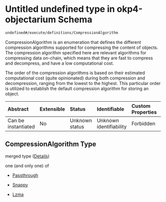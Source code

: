 # Untitled undefined type in okp4-objectarium Schema

```txt
undefined#/execute/definitions/CompressionAlgorithm
```

CompressionAlgorithm is an enumeration that defines the different compression algorithms supported for compressing the content of objects. The compression algorithm specified here are relevant algorithms for compressing data on-chain, which means that they are fast to compress and decompress, and have a low computational cost.

The order of the compression algorithms is based on their estimated computational cost (quite opinionated) during both compression and decompression, ranging from the lowest to the highest. This particular order is utilized to establish the default compression algorithm for storing an object.

| Abstract            | Extensible | Status         | Identifiable            | Custom Properties | Additional Properties | Access Restrictions | Defined In                                                                     |
| :------------------ | :--------- | :------------- | :---------------------- | :---------------- | :-------------------- | :------------------ | :----------------------------------------------------------------------------- |
| Can be instantiated | No         | Unknown status | Unknown identifiability | Forbidden         | Allowed               | none                | [okp4-objectarium.json\*](schema/okp4-objectarium.json "open original schema") |

## CompressionAlgorithm Type

merged type ([Details](okp4-objectarium-executemsg-definitions-compressionalgorithm.md))

one (and only one) of

* [Passthrough](okp4-objectarium-executemsg-definitions-compressionalgorithm-oneof-passthrough.md "check type definition")

* [Snappy](okp4-objectarium-executemsg-definitions-compressionalgorithm-oneof-snappy.md "check type definition")

* [Lzma](okp4-objectarium-executemsg-definitions-compressionalgorithm-oneof-lzma.md "check type definition")
